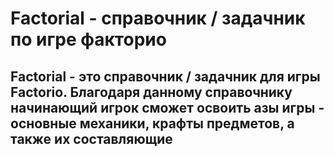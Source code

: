 # Factorial - справочник / задачник по игре факторио
## Factorial - это справочник / задачник для игры Factorio. Благодаря данному справочнику начинающий игрок сможет освоить азы игры - основные механики, крафты предметов, а также их составляющие
